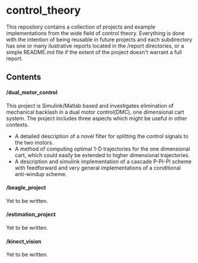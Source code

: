 # control_theory
This repository contains a collection of projects and example implementations from
the wide field of control theory. Everything is done with the intention of being
reusable in future projects and each subdirectory has one or many ilustrative
reports located in the /report directories, or a simple README.md file if the
extent of the project doesn't warrant a full report.

## Contents
#### /dual_motor_control
This project is Simulink/Matlab based and investigates elimination of mechanical
backlash in a dual motor control(DMC), one dimensional cart system. The project
includes three aspects which might be useful in other contexts.
* A detailed description of a novel filter for splitting the control signals to
  the two motors.
* A method of computing optimal 1-D trajectories for the one dimensional cart,
  which could easily be extended to higher dimensional trajectories.
* A description and simulink implementation of a cascade P-PI-PI scheme with
  feedforward and very general implementations of a conditional anti-windup
  scheme.

#### /beagle_project
Yet to be written.

#### /estimation_project
Yet to be written.

#### /kinect_vision
Yet to be written.